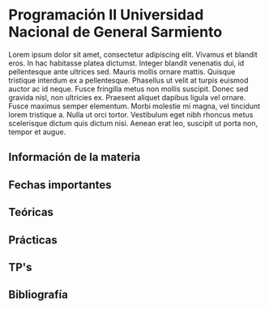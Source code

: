 # Programación II Universidad Nacional de General Sarmiento

Lorem ipsum dolor sit amet, consectetur adipiscing elit. Vivamus et blandit eros. In hac habitasse platea dictumst. Integer blandit venenatis dui, id pellentesque ante ultrices sed. Mauris mollis ornare mattis. Quisque tristique interdum ex a pellentesque. Phasellus ut velit at turpis euismod auctor ac id neque. Fusce fringilla metus non mollis suscipit. Donec sed gravida nisl, non ultricies ex. Praesent aliquet dapibus ligula vel ornare. Fusce maximus semper elementum. Morbi molestie mi magna, vel tincidunt lorem tristique a. Nulla ut orci tortor. Vestibulum eget nibh rhoncus metus scelerisque dictum quis dictum nisi. Aenean erat leo, suscipit ut porta non, tempor et augue.

## Información de la materia
## Fechas importantes
## Teóricas
## Prácticas
## TP's

## Bibliografía


